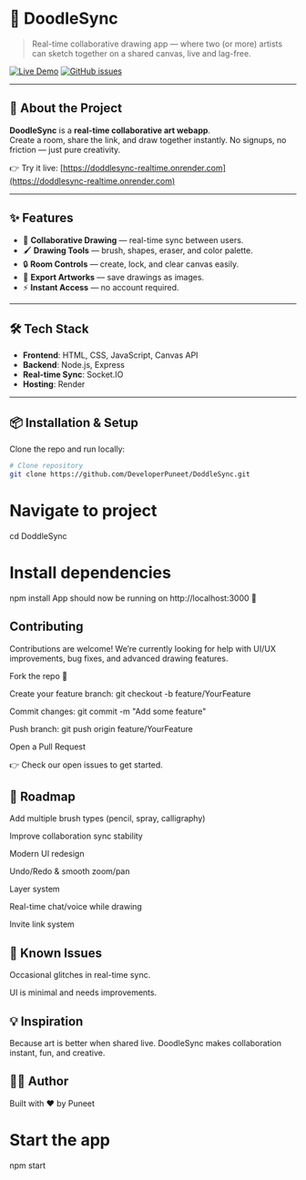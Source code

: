 # 🎨 DoodleSync

> Real-time collaborative drawing app — where two (or more) artists can sketch together on a shared canvas, live and lag-free.

[![Live Demo](https://img.shields.io/badge/Live-Demo-green?style=for-the-badge)](https://doddlesync-realtime.onrender.com)
[![GitHub issues](https://img.shields.io/github/issues/DeveloperPuneet/DoddleSync?style=for-the-badge)](https://github.com/DeveloperPuneet/DoddleSync/issues)

---

## 🚀 About the Project

**DoodleSync** is a **real-time collaborative art webapp**.  
Create a room, share the link, and draw together instantly. No signups, no friction — just pure creativity.  

👉 Try it live: [https://doddlesync-realtime.onrender.com](https://doddlesync-realtime.onrender.com)

---

## ✨ Features

- 🎨 **Collaborative Drawing** — real-time sync between users.  
- 🖌 **Drawing Tools** — brush, shapes, eraser, and color palette.  
- 🔒 **Room Controls** — create, lock, and clear canvas easily.  
- 💾 **Export Artworks** — save drawings as images.  
- ⚡ **Instant Access** — no account required.  

---

## 🛠️ Tech Stack

- **Frontend**: HTML, CSS, JavaScript, Canvas API  
- **Backend**: Node.js, Express  
- **Real-time Sync**: Socket.IO  
- **Hosting**: Render  

---

## 📦 Installation & Setup

Clone the repo and run locally:

```bash
# Clone repository
git clone https://github.com/DeveloperPuneet/DoddleSync.git
```
# Navigate to project
cd DoddleSync

# Install dependencies
npm install
App should now be running on http://localhost:3000 🚀

## Contributing
Contributions are welcome!
We’re currently looking for help with UI/UX improvements, bug fixes, and advanced drawing features.

Fork the repo 🍴

Create your feature branch: git checkout -b feature/YourFeature

Commit changes: git commit -m "Add some feature"

Push branch: git push origin feature/YourFeature

Open a Pull Request

👉 Check our open issues to get started.

## 📌 Roadmap
 Add multiple brush types (pencil, spray, calligraphy)

 Improve collaboration sync stability

 Modern UI redesign

 Undo/Redo & smooth zoom/pan

 Layer system

 Real-time chat/voice while drawing

 Invite link system

## 🐞 Known Issues
Occasional glitches in real-time sync.

UI is minimal and needs improvements.

## 💡 Inspiration
Because art is better when shared live. DoodleSync makes collaboration instant, fun, and creative.

## 👨‍💻 Author
Built with ❤️ by Puneet

# Start the app
npm start
